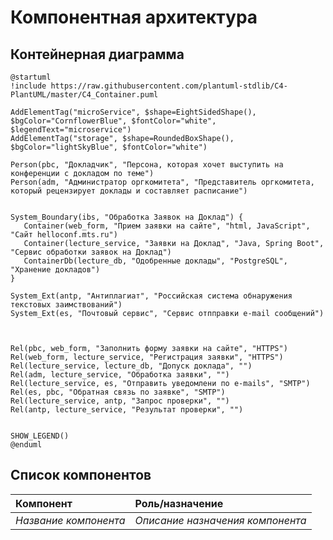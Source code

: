 # Компонентная архитектура
<!-- Состав и взаимосвязи компонентов системы между собой и внешними системами с указанием протоколов, ключевые технологии, используемые для реализации компонентов.
Диаграмма контейнеров C4 и текстовое описание. 
Подробнее: https://confluence.mts.ru/pages/viewpage.action?pageId=375783368
-->
## Контейнерная диаграмма

```plantuml
@startuml
!include https://raw.githubusercontent.com/plantuml-stdlib/C4-PlantUML/master/C4_Container.puml

AddElementTag("microService", $shape=EightSidedShape(), $bgColor="CornflowerBlue", $fontColor="white", $legendText="microservice")
AddElementTag("storage", $shape=RoundedBoxShape(), $bgColor="lightSkyBlue", $fontColor="white")

Person(pbc, "Докладчик", "Персона, которая хочет выступить на конференции с докладом по теме")
Person(adm, "Администратор оргкомитета", "Представитель оргкомитета, который рецензирует доклады и составляет расписание")


System_Boundary(ibs, "Обработка Заявок на Доклад") {
   Container(web_form, "Прием заявки на сайте", "html, JavaScript", "Сайт helloconf.mts.ru")
   Container(lecture_service, "Заявки на Доклад", "Java, Spring Boot", "Сервис обработки заявок на Доклад")       
   ContainerDb(lecture_db, "Одобренные доклады", "PostgreSQL", "Хранение докладов")
}

System_Ext(antp, "Антиплагиат", "Российская система обнаружения текстовых заимствований")  
System_Ext(es, "Почтовый сервис", "Сервис отпправки e-mail сообщений")



Rel(pbc, web_form, "Заполнить форму заявки на сайте", "HTTPS")
Rel(web_form, lecture_service, "Регистрация заявки", "HTTPS")
Rel(lecture_service, lecture_db, "Допуск доклада", "")
Rel(adm, lecture_service, "Обработка заявки", "")
Rel(lecture_service, es, "Отправить уведомлени по e-mails", "SMTP")
Rel(es, pbc, "Обратная связь по заявке", "SMTP")
Rel(lecture_service, antp, "Запрос проверки", "")
Rel(antp, lecture_service, "Результат проверки", "")


SHOW_LEGEND()
@enduml
```

## Список компонентов
| Компонент             | Роль/назначение                  |
|:----------------------|:---------------------------------|
| *Название компонента* | *Описание назначения компонента* |